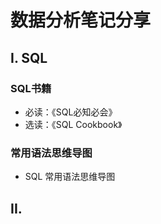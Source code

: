 #  数据分析笔记分享

## I. SQL
### SQL书籍

- 必读：《SQL必知必会》
- 选读：《SQL Cookbook》
### 常用语法思维导图
- SQL 常用语法思维导图



## II. 
